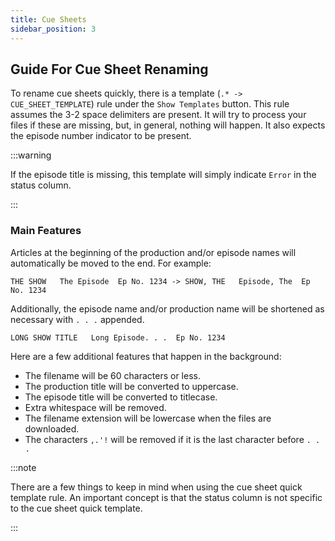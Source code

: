 ```yaml
---
title: Cue Sheets
sidebar_position: 3
---
```


## Guide For Cue Sheet Renaming

To rename cue sheets quickly, there is a template (`.* -> CUE_SHEET_TEMPLATE`) rule under the `Show Templates` button. This rule assumes the 3-2 space delimiters are present. It will try to process your files if these are missing, but, in general, nothing will happen.
It also expects the episode number indicator to be present.

:::warning

If the episode title is missing, this template will simply indicate `Error` in the status column.

:::

### Main Features

Articles at the beginning of the production and/or episode names will automatically be moved to the end. For example:

```
THE SHOW   The Episode  Ep No. 1234 -> SHOW, THE   Episode, The  Ep No. 1234
```
Additionally, the episode name and/or production name will be shortened as necessary with `. . .` appended.

```
LONG SHOW TITLE   Long Episode. . .  Ep No. 1234
```

Here are a few additional features that happen in the background:
- The filename will be 60 characters or less.
- The production title will be converted to uppercase.
- The episode title will be converted to titlecase.
- Extra whitespace will be removed.
- The filename extension will be lowercase when the files are downloaded.
- The characters `,.'!` will be removed if it is the last character before `. . .`

:::note

There are a few things to keep in mind when using the cue sheet
quick template rule. An important concept is that the status column is not specific to the cue sheet quick template.

:::



